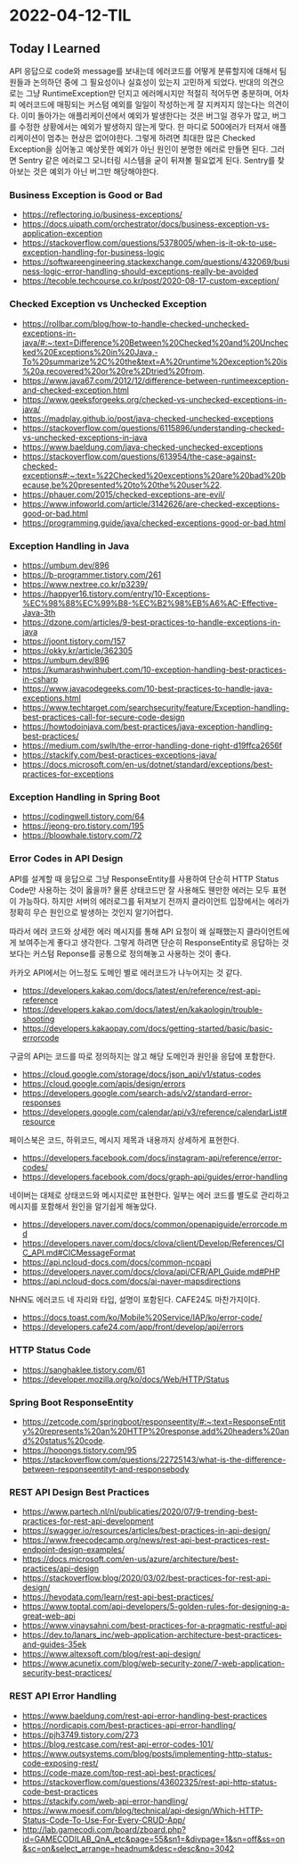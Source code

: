 # 2022-04-12-TIL

## Today I Learned

API 응답으로 code와 message를 보내는데 에러코드를 어떻게 분류할지에 대해서 팀원들과 논의하던 중에 그 필요성이나 실효성이 있는지 고민하게 되었다. 반대의 의견으로는 그냥 RuntimeException만 던지고 에러메시지만 적절히 적어두면 충분하며, 어차피 에러코드에 매핑되는 커스텀 예외를 일일이 작성하는게 잘 지켜지지 않는다는 의견이다. 이미 돌아가는 애플리케이션에서 예외가 발생한다는 것은 버그일 경우가 많고, 버그를 수정한 상황에서는 예외가 발생하지 않는게 맞다. 한 마디로 500에러가 터져서 애플리케이션이 멈추는 현상은 없어야한다. 그렇게 하려면 최대한 많은 Checked Exception을 심어놓고 예상못한 예외가 아닌 원인이 분명한 에러로 만들면 된다. 그러면 Sentry 같은 에러로그 모니터링 시스템을 굳이 뒤져볼 필요없게 된다. Sentry를 찾아보는 것은 예외가 아닌 버그만 해당해야한다.

### Business Exception is Good or Bad

- https://reflectoring.io/business-exceptions/
- https://docs.uipath.com/orchestrator/docs/business-exception-vs-application-exception
- https://stackoverflow.com/questions/5378005/when-is-it-ok-to-use-exception-handling-for-business-logic
- https://softwareengineering.stackexchange.com/questions/432069/business-logic-error-handling-should-exceptions-really-be-avoided
- https://tecoble.techcourse.co.kr/post/2020-08-17-custom-exception/

### Checked Exception vs Unchecked Exception

- https://rollbar.com/blog/how-to-handle-checked-unchecked-exceptions-in-java/#:~:text=Difference%20Between%20Checked%20and%20Unchecked%20Exceptions%20in%20Java,-To%20summarize%2C%20the&text=A%20runtime%20exception%20is%20a,recovered%20or%20re%2Dtried%20from.
- https://www.java67.com/2012/12/difference-between-runtimeexception-and-checked-exception.html
- https://www.geeksforgeeks.org/checked-vs-unchecked-exceptions-in-java/
- https://madplay.github.io/post/java-checked-unchecked-exceptions
- https://stackoverflow.com/questions/6115896/understanding-checked-vs-unchecked-exceptions-in-java
- https://www.baeldung.com/java-checked-unchecked-exceptions
- https://stackoverflow.com/questions/613954/the-case-against-checked-exceptions#:~:text=%22Checked%20exceptions%20are%20bad%20because,be%20presented%20to%20the%20user%22.
- https://phauer.com/2015/checked-exceptions-are-evil/
- https://www.infoworld.com/article/3142626/are-checked-exceptions-good-or-bad.html
- https://programming.guide/java/checked-exceptions-good-or-bad.html

### Exception Handling in Java

- https://umbum.dev/896
- https://b-programmer.tistory.com/261
- https://www.nextree.co.kr/p3239/
- https://happyer16.tistory.com/entry/10-Exceptions-%EC%98%88%EC%99%B8-%EC%B2%98%EB%A6%AC-Effective-Java-3th
- https://dzone.com/articles/9-best-practices-to-handle-exceptions-in-java
- https://joont.tistory.com/157
- https://okky.kr/article/362305
- https://umbum.dev/896
- https://kumarashwinhubert.com/10-exception-handling-best-practices-in-csharp
- https://www.javacodegeeks.com/10-best-practices-to-handle-java-exceptions.html
- https://www.techtarget.com/searchsecurity/feature/Exception-handling-best-practices-call-for-secure-code-design
- https://howtodoinjava.com/best-practices/java-exception-handling-best-practices/
- https://medium.com/swlh/the-error-handling-done-right-d19ffca2656f
- https://stackify.com/best-practices-exceptions-java/
- https://docs.microsoft.com/en-us/dotnet/standard/exceptions/best-practices-for-exceptions

### Exception Handling in Spring Boot

- https://codingwell.tistory.com/64
- https://jeong-pro.tistory.com/195
- https://bloowhale.tistory.com/72

### Error Codes in API Design

API를 설계할 때 응답으로 그냥 ResponseEntity를 사용하여 단순히 HTTP Status Code만 사용하는 것이 옳을까? 물론 상태코드만 잘 사용해도 웬만한 에러는 모두 표현이 가능하다. 하지만 서버의 에러로그를 뒤져보기 전까지 클라이언트 입장에서는 에러가 정확히 무슨 원인으로 발생하는 것인지 알기어렵다.

따라서 에러 코드와 상세한 에러 메시지를 통해 API 요청이 왜 실패했는지 클라이언트에게 보여주는게 좋다고 생각한다. 그렇게 하려면 단순히 ResponseEntity로 응답하는 것 보다는 커스텀 Reponse를 공통으로 정의해놓고 사용하는 것이 좋다.

카카오 API에서는 어느정도 도메인 별로 에러코드가 나누어지는 것 같다.

- https://developers.kakao.com/docs/latest/en/reference/rest-api-reference
- https://developers.kakao.com/docs/latest/en/kakaologin/trouble-shooting
- https://developers.kakaopay.com/docs/getting-started/basic/basic-errorcode

구글의 API는 코드를 따로 정의하지는 않고 해당 도메인과 원인을 응답에 포함한다.

- https://cloud.google.com/storage/docs/json_api/v1/status-codes
- https://cloud.google.com/apis/design/errors
- https://developers.google.com/search-ads/v2/standard-error-responses
- https://developers.google.com/calendar/api/v3/reference/calendarList#resource

페이스북은 코드, 하위코드, 메시지 제목과 내용까지 상세하게 표현한다.

- https://developers.facebook.com/docs/instagram-api/reference/error-codes/
- https://developers.facebook.com/docs/graph-api/guides/error-handling

네이버는 대체로 상태코드와 메시지로만 표현한다. 일부는 에러 코드를 별도로 관리하고 메시지를 포함해서 원인을 알기쉽게 해놓았다.

- https://developers.naver.com/docs/common/openapiguide/errorcode.md
- https://developers.naver.com/docs/clova/client/Develop/References/CIC_API.md#CICMessageFormat
- https://api.ncloud-docs.com/docs/common-ncpapi
- https://developers.naver.com/docs/clova/api/CFR/API_Guide.md#PHP
- https://api.ncloud-docs.com/docs/ai-naver-mapsdirections

NHN도 에러코드 네 자리와 타입, 설명이 포함된다. CAFE24도 마찬가지이다.

- https://docs.toast.com/ko/Mobile%20Service/IAP/ko/error-code/
- https://developers.cafe24.com/app/front/develop/api/errors

### HTTP Status Code

- https://sanghaklee.tistory.com/61
- https://developer.mozilla.org/ko/docs/Web/HTTP/Status

### Spring Boot ResponseEntity

- https://zetcode.com/springboot/responseentity/#:~:text=ResponseEntity%20represents%20an%20HTTP%20response,add%20headers%20and%20status%20code.
- https://hooongs.tistory.com/95
- https://stackoverflow.com/questions/22725143/what-is-the-difference-between-responseentityt-and-responsebody

### REST API Design Best Practices

- https://www.partech.nl/nl/publicaties/2020/07/9-trending-best-practices-for-rest-api-development
- https://swagger.io/resources/articles/best-practices-in-api-design/
- https://www.freecodecamp.org/news/rest-api-best-practices-rest-endpoint-design-examples/
- https://docs.microsoft.com/en-us/azure/architecture/best-practices/api-design
- https://stackoverflow.blog/2020/03/02/best-practices-for-rest-api-design/
- https://hevodata.com/learn/rest-api-best-practices/
- https://www.toptal.com/api-developers/5-golden-rules-for-designing-a-great-web-api
- https://www.vinaysahni.com/best-practices-for-a-pragmatic-restful-api
- https://dev.to/lanars_inc/web-application-architecture-best-practices-and-guides-35ek
- https://www.altexsoft.com/blog/rest-api-design/
- https://www.acunetix.com/blog/web-security-zone/7-web-application-security-best-practices/

### REST API Error Handling

- https://www.baeldung.com/rest-api-error-handling-best-practices
- https://nordicapis.com/best-practices-api-error-handling/
- https://pjh3749.tistory.com/273
- https://blog.restcase.com/rest-api-error-codes-101/
- https://www.outsystems.com/blog/posts/implementing-http-status-code-exposing-rest/
- https://code-maze.com/top-rest-api-best-practices/
- https://stackoverflow.com/questions/43602325/rest-api-http-status-code-best-practices
- https://stackify.com/web-api-error-handling/
- https://www.moesif.com/blog/technical/api-design/Which-HTTP-Status-Code-To-Use-For-Every-CRUD-App/
- http://lab.gamecodi.com/board/zboard.php?id=GAMECODILAB_QnA_etc&page=55&sn1=&divpage=1&sn=off&ss=on&sc=on&select_arrange=headnum&desc=desc&no=3042

